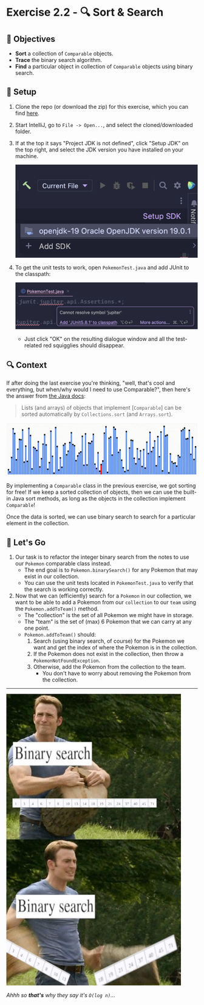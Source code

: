 # Exercise 2.2 - 🔍 Sort & Search

## 🎯 Objectives

- **Sort** a collection of `Comparable` objects.
- **Trace** the binary search algorithm.
- **Find** a particular object in collection of `Comparable` objects using binary search.

## 🔨 Setup

1. Clone the repo (or download the zip) for this exercise, which you can find [here](https://github.com/JAC-CS-Programming-4-W23/E2.2-Sort-Search).
2. Start IntelliJ, go to `File -> Open...`, and select the cloned/downloaded folder.
3. If at the top it says "Project JDK is not defined", click "Setup JDK" on the top right, and select the JDK version you have installed on your machine.

   ![Setup JDK](./images/Setup-JDK.png)

4. To get the unit tests to work, open `PokemonTest.java` and add JUnit to the classpath:

   ![Setup Tests](./images/Setup-Tests.png)

   - Just click "OK" on the resulting dialogue window and all the test-related red squigglies should disappear.

## 🔍 Context

If after doing the last exercise you're thinking, "well, that's cool and everything, but when/why would I need to use Comparable?", then here's the answer from [the Java docs](https://docs.oracle.com/javase/8/docs/api/java/lang/Comparable.html):

> Lists (and arrays) of objects that implement [`Comparable`] can be sorted automatically by `Collections.sort` (and `Arrays.sort`).

[![Quick Sort](./images/Quick-Sort.gif "A visualization of the quick sort algorithm.")](https://lamfo-unb.github.io/2019/04/21/Sorting-algorithms/)

By implementing a `Comparable` class in the previous exercise, we got sorting for free! If we keep a sorted collection of objects, then we can use the built-in Java sort methods, as long as the objects in the collection implement `Comparable`!

Once the data is sorted, we can use binary search to search for a particular element in the collection.

## 🚦 Let's Go

1. Our task is to refactor the integer binary search from the notes to use our `Pokemon` comparable class instead.
   - The end goal is to `Pokemon.binarySearch()` for any Pokemon that may exist in our collection.
   - You can use the unit tests located in `PokemonTest.java` to verify that the search is working correctly.
2. Now that we can (efficiently) search for a `Pokemon` in our collection, we want to be able to add a Pokemon from our `collection` to our `team` using the `Pokemon.addToTeam()` method.
   - The "collection" is the set of all Pokemon we might have in storage.
   - The "team" is the set of (max) 6 Pokemon that we can carry at any one point.
   - `Pokemon.addToTeam()` should:
     1. Search (using binary search, of course) for the Pokemon we want and get the index of where the Pokemon is in the collection.
     2. If the Pokemon does not exist in the collection, then throw a `PokemonNotFoundException`.
     3. Otherwise, add the Pokemon from the collection to the team.
        - You don't have to worry about removing the Pokemon from the collection.

---

[![Comic](./images/Comic.jpg)](https://www.reddit.com/r/ProgrammerHumor/comments/iknqps/binary_search/)

*Ahhh so **that's** why they say it's `O(log n)`...*

